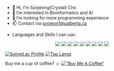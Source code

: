 - 👋 Hi, I’m Soojeong(Crystal) Cho
- 👀 I’m interested in Bioinformatics and AI
- 💞️ I’m looking for more programming experience
- 📫 Contact via soojeon1@ualberta.ca

<!---
crystal11111/crystal11111 is a ✨ special ✨ repository because its `README.md` (this file) appears on your GitHub profile.
You can click the Preview link to take a look at your changes.
--->
- Languages and Skills I can use:

<div align="center">
	<img src="https://img.shields.io/badge/Python-3776AB?style=flat&logo=Python&logoColor=white" />
	<img src="https://img.shields.io/badge/C-A8B9CC?style=flat&logo=C&logoColor=white" />
	<img src="https://img.shields.io/badge/Java-F7DF1E?style=flat&logo=Java&logoColor=white" />
	<img src="https://img.shields.io/badge/Kotlin-7F52FF?style=flat&logo=Kotlin&logoColor=white"/>
	<img src="https://img.shields.io/badge/HTML5-E34F26?style=flat&logo=HTML5&logoColor=white" />
	<img src="https://img.shields.io/badge/CSS3-1572B6?style=flat&logo=CSS3&logoColor=white" />
	<img src="https://img.shields.io/badge/JavaScript-F7DF1E?style=flat&logo=JavaScript&logoColor=white" />
	<img src="https://img.shields.io/badge/React-61DAFB?style=flat&logo=React&logoColor=white" />
	<img src="https://img.shields.io/badge/AndroidStudio-3DDC84?style=flat&logo=AndroidStudio&logoColor=white" />
</div>

[![Solved.ac Profile](http://mazassumnida.wtf/api/v2/generate_badge?boj=crystal031230)](https://solved.ac/crystal031230/)   [![Top Langs](https://github-readme-stats.vercel.app/api/top-langs/?username=crystal11111&layout=compact&exclude_repo=Portfolio)](https://github.com/anuraghazra/github-readme-stats)

Buy me a cup of coffee? ☺
[!["Buy Me A Coffee"](https://www.buymeacoffee.com/assets/img/custom_images/orange_img.png)](https://www.buymeacoffee.com/crystal1230)
